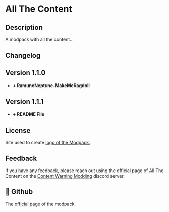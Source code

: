 
# All The Content

## Description

A modpack with all the content...




## Changelog

 ## Version 1.1.0
* #### + RamuneNeptune-MakeMeRagdoll
 ## Version 1.1.1
* #### + README File

## License
Site used to create
[logo of the Modpack.](https://deepai.org/machine-learning-model/text2img)


## Feedback

If you have any feedback, please reach out using the official page of All The Content on the [Content Warning Modding](https://discord.gg/E9ustG9Drx) discord server.


## 🚀 Github
The [official page](https://github.com/PEPOAFONSO/All_The_Content) of the modpack.

